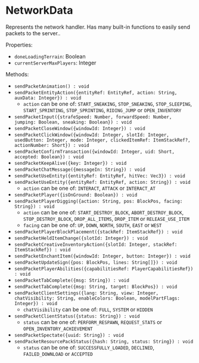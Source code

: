 # NetworkData
Represents the network handler. Has many built-in functions to easily send packets to the server..

Properties:
- `doneLoadingTerrain`: Boolean
- `currentServerMaxPlayers`: Integer

Methods:
- `sendPacketAnimation() : void`
- `sendPacketEntityAction({entityRef: EntityRef, action: String, auxData: Integer}) : void`
    - `action` can be one of: `START_SNEAKING`, `STOP_SNEAKING`, `STOP_SLEEPING`, `START_SPRINTING`, `STOP_SPRINTING`, `RIDING_JUMP` or `OPEN_INVENTORY`
- `sendPacketInput({strafeSpeed: Number, forwardSpeed: Number, jumping: Boolean, sneaking: Boolean}) : void`
- `sendPacketCloseWindow({windowId: Integer}) : void`
- `sendPacketClickWindow({windowId: Integer, slotId: Integer, usedButton: Integer, mode: Integer, clickedItemRef: ItemStackRef?, actionNumber: Short}) : void`
- `sendPacketConfirmTransaction({windowId: Integer, uid: Short, accepted: Boolean}) : void`
- `sendPacketKeepAlive({key: Integer}) : void`
- `sendPacketChatMessage({messageIn: String}) : void`
- `sendPacketUseEntity({entityRef: EntityRef, hitVec: Vec3}) : void`
- `sendPacketUseEntity({entityRef: EntityRef, action: String}) : void`
    - `action` can be one of: `INTERACT`, `ATTACK` or `INTERACT_AT`
- `sendPacketPlayer({isOnGround: Boolean}) : void`
- `sendPacketPlayerDigging({action: String, pos: BlockPos, facing: String}) : void`
    - `action` can be one of: `START_DESTROY_BLOCK`, `ABORT_DESTROY_BLOCK`, `STOP_DESTROY_BLOCK`, `DROP_ALL_ITEMS`, `DROP_ITEM` or `RELEASE_USE_ITEM`
    - `facing` can be one of: `UP`, `DOWN`, `NORTH`, `SOUTH`, `EAST` or `WEST`
- `sendPacketPlayerBlockPlacement({stackRef: ItemStackRef}) : void`
- `sendPacketHeldItemChange({slotId: Integer}) : void`
- `sendPacketCreativeInventoryAction({slotId: Integer, stackRef: ItemStackRef}) : void`
- `sendPacketEnchantItem({windowId: Integer, button: Integer}) : void`
- `sendPacketUpdateSign({pos: BlockPos, lines: String[]}) : void`
- `sendPacketPlayerAbilities({capabilitiesRef: PlayerCapabilitiesRef}) : void`
- `sendPacketTabComplete({msg: String}) : void`
- `sendPacketTabComplete({msg: String, target: BlockPos}) : void`
- `sendPacketClientSettings({lang: String, view: Integer, chatVisibility: String, enableColors: Boolean, modelPartFlags: Integer}) : void`
    - `chatVisibility` can be one of: `FULL`, `SYSTEM` or `HIDDEN`
- `sendPacketClientStatus({status: String}) : void`
    - `status` can be one of: `PERFORM_RESPAWN`, `REQUEST_STATS` or `OPEN_INVENTORY_ACHIEVEMENT`
- `sendPacketSpectate({uuid: String}) : void`
- `sendPacketResourcePackStatus({hash: String, status: String}) : void`
    - `status` can be one of: `SUCCESSFULLY_LOADED`, `DECLINED`, `FAILED_DOWNLOAD` or `ACCEPTED`